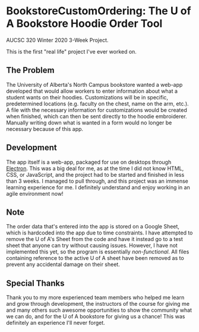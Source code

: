 # BookstoreCustomOrdering: The U of A Bookstore Hoodie Order Tool
AUCSC 320 Winter 2020 3-Week Project.

This is the first "real life" project I've ever worked on. 


## The Problem
The University of Alberta's North Campus bookstore wanted a web-app developed that would allow workers to enter information about what a student wants on their hoodies. 
Customizations will be in specific, predetermined locations (e.g. faculty on the chest, name on the arm, etc.).
A file with the necessary information for customizations would be created when finished, which can then be sent directly to the hoodie embroiderer. 
Manually writing down what is wanted in a form would no longer be necessary because of this app.

## Development
The app itself is a web-app, packaged for use on desktops through [Electron](https://www.electronjs.org/). 
This was a big deal for me, as at the time I did not know HTML, CSS, or JavaScript, and the project had to be started and finished
in less than 3 weeks. I managed to pull through, and this project was an immense learning experience for me. I definitely understand
and enjoy working in an agile environment now!

## Note
The order data that's entered into the app is stored on a Google Sheet, which is hardcoded into the app due to time constraints. 
I have attempted to remove the U of A's Sheet from the code and have it instead go to a test sheet that anyone can try without causing issues. However, I have not implemented this yet, so the program is essentially *non-functional*. All files containing reference to the active U of A sheet have been removed as to prevent any accidental damage on their sheet.

## Special Thanks
Thank you to my more experienced team members who helped me learn and grow through development, the instructors of the course for giving
me and many others such awesome opportunities to show the community what we can do, and for the U of A bookstore for giving us a chance! This was definitely an experience I'll never forget.
